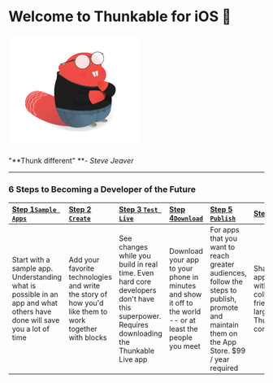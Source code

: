 # Welcome to Thunkable for iOS 

![](/assets/stevejeaver.png)

"**Thunk different" **_- Steve Jeaver_

---

### 6 Steps to Becoming a Developer of the Future

| [Step 1`Sample Apps`](/ios/idea.md) | [Step 2 `Create`](/ios/create.md) | [Step 3 `Test Live`](/ios/live-test.md) | [Step 4`Download`](//ios/download.md#step-4-download) | [Step 5 `Publish`](/ios/publish.md) | [Step 6 `Share`](/ios/6-share.md) |
| :--- | :--- | :--- | :--- | :--- | :--- |
| Start with a sample app. Understanding what is possible in an app and what others have done will save you a lot of time | Add your favorite technologies and write the story of how you'd like them to work together with blocks | See changes while you build in real time. Even hard core developers don't have this superpower. Requires downloading the Thunkable Live app | Download your app to your phone in minutes and show it off to the world -- or at least the people you meet | For apps that you want to reach greater audiences, follow the steps to publish, promote and maintain them on the App Store. $99 / year required | Share your app projects with collaborators, friends or the larger Thunkable community |



